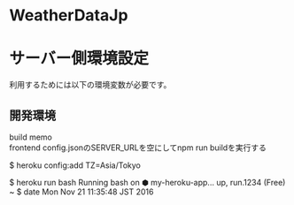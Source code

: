 # WeatherDataJp

# サーバー側環境設定
利用するためには以下の環境変数が必要です。


## 開発環境 
build memo  
frontend config.jsonのSERVER_URLを空にしてnpm run buildを実行する

$ heroku config:add TZ=Asia/Tokyo

$ heroku run bash
Running bash on ⬢ my-heroku-app... up, run.1234 (Free)
~ $ date
Mon Nov 21 11:35:48 JST 2016